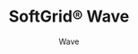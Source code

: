 ---
title: "SoftGrid® Wave"
image_primary: "img/Arktura-SoftGrid-Wave-Ceiling-Feature-Image-v2-1600x1600.png"
image_secondary: "img/Arktura-SoftGrid-Wave-Adobe-100-Hooper-San-Francisco-CA_WEB_3-scaled.jpg"
description: "Wave%u2019s%20acoustic%20ceiling%20modules%20follow%20their%20namesake%20and%20create%20a%20wave%20pattern%20that%20flows%20easily%20across%20your%20ceiling.%20You%20can%20have%20a%20wave%20that%20encompasses%20a%20whole%20room%20or%20just%20a%20small%20area%2C%20thanks%20to%20the%20easy%20connection%20of%20the%20modules.%20And%20with%20our%20Soft%20Sound%AE%20material%2C%20you%20can%20get%20acoustic%20support%20right%20where%20you%20want%20it.%20And%20now%2C%A0for%20larger%20jobs%2C%A0with%20the%20addition%20of%A0SoftGrid%AE%20Max%20options%2C%A0you%20can%20do%20it%20all%20while%A0maximizing%20value%A0and%A0minimizing%20the%20impact%20on%20the%20environment."
designer: "Arktura"
subtitle: "Wave"
href: "https://arktura.com/product/softgrid-wave/"
tags: 
  - "arktura"
  - "Acoustic"
  - "Ceiling Baffles"
  - "ceiling-clouds"
category: "ceiling-clouds"
manufacturer: "Arktura"
slug: "/manufacturers/arktura/ceiling-clouds/arktura-soft-grid-wave"
---